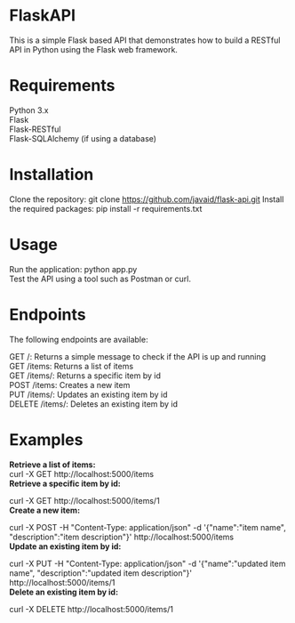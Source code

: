 # FlaskAPI
This is a simple Flask based API that demonstrates how to build a RESTful API in Python using the Flask web framework.

# Requirements
Python 3.x <br />
Flask <br />
Flask-RESTful <br />
Flask-SQLAlchemy (if using a database) <br />
# Installation
Clone the repository: git clone https://github.com/javaid/flask-api.git
Install the required packages: pip install -r requirements.txt  <br />
# Usage
Run the application: python app.py <br />
Test the API using a tool such as Postman or curl. <br />
# Endpoints
The following endpoints are available: <br />

GET /: Returns a simple message to check if the API is up and running <br />
GET /items: Returns a list of items <br />
GET /items/<id>: Returns a specific item by id <br />
POST /items: Creates a new item <br />
PUT /items/<id>: Updates an existing item by id <br />
DELETE /items/<id>: Deletes an existing item by id <br />
  
# Examples
**Retrieve a list of items:**  <br />
  curl -X GET http://localhost:5000/items <br />
**Retrieve a specific item by id:** <br />

curl -X GET http://localhost:5000/items/1 <br />
**Create a new item:** <br />

curl -X POST -H "Content-Type: application/json" -d '{"name":"item name", "description":"item description"}' http://localhost:5000/items <br />
**Update an existing item by id:** <br />

curl -X PUT -H "Content-Type: application/json" -d '{"name":"updated item name", "description":"updated item description"}' http://localhost:5000/items/1 <br />
**Delete an existing item by id:** <br />

curl -X DELETE http://localhost:5000/items/1 <br />
